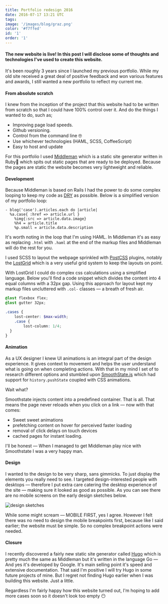```yaml
---
title: Portfolio redesign 2016
date: 2016-07-17 13:21 UTC
tags:
image: '/images/blog/graz.png'
color: '#f7ffed'
id: '1'
order: '1'
---
```


#### The new website is live! In this post I will disclose some of thoughts and technologies I've used to create this website.

It's been roughly 3 years since I launched my previous portfolio. While my old
site received a great deal of positive feedback and won various features and awards, I still wanted a new portfolio to reflect my current me.


#### From absolute scratch

I knew from the inception of the project that this website had to be written from scratch
so that I could have 100% control over it. And do the things I wanted to do, such as;

- Improving page load speeds.
- Github versioning.
- Control from the command line 🤓
- Use whichever technologies (HAML, SCSS, CoffeeScript)
- Easy to host and update

For this portfolio I used [Middleman][df29b96c] which is a static site generator written in Ruby🔻 which spits out static pages that are ready to be deployed. Because the pages are static the website becomes very lightweight and reliable.  


#### Development

Because Middleman is based on Rails I had the power to do some complex looping to
keep my code as [DRY][f7eacd16] as possible. Below is a simplified version of my portfolio loop:

```haml
- blog('case').articles.each do |article|
  %a.case{ :href => article.url }
    %img{:src => article.data.image}
    %h4 = article.title
    %p.small = article.data.description
```

It's worth noting in the loop that I'm using HAML. In Middleman it's as easy as replacing `.html` with `.haml` at the end of the markup files and Middleman will do the rest for you.

I used SCSS to layout the webpage sprinkled with [PostCSS][d28f6d0d] plugins, notably the [LostGrid][fb5b2234] which is a very useful grid system to keep the layouts on point.

With LostGrid I could do complex css calculations using a simplified language. Below you'll find a code snippet which divides the content into 4 equal columns with a 32px gap. Using this approach for layout kept my markup files uncluttered with `.col-` classes — a breath of fresh air.

```scss
@lost flexbox flex;
@lost gutter 32px;

.cases {
	lost-center: $max-width;
	.case {
		lost-column: 1/4;
  }
}
```

#### Animation

As a UX designer I knew UI animations is an integral part of the design experience. It gives context to movement and helps the user understand what is going on when completing actions. With that in my mind I set of to research different options and stumbled upon [SmoothState.js][91b67779] which had support for `history.pushState` coupled with CSS animations.

Wait what?

Smoothstate injects content into a predefined container. That is all. That means the page never reloads when you click on a link — now with that comes:

- Sweet sweet animations
- prefetching content on hover for perceived faster loading
- removal of click delays on touch devices
- cached pages for instant loading.

I'll be honest — When I managed to get Middleman play nice with Smoothstate I was a very happy man.

#### Design

I wanted to the design to be very sharp, sans gimmicks. To just display the elements you really need to see.
I targeted design-interested people with desktops — therefore I put extra care catering the desktop experience of the site — making sure it looked as good as possible. As you can see there are no mobile screens on the early design sketches below.

![ design sketches](/images/blog/design.png)

While some might scream — MOBILE FIRST, yes I agree. However I felt there was no need to design the mobile breakpoints first, because like I said earlier; the website must be simple. So no complex breakpoint actions were needed.


#### Closure

I recently discovered a fairly new static site generator called [Hugo][64ff41fe] which is pretty much the same as Middleman but it's written in the language Go — And yes it's developed by Google. It's main selling point it's speed and extensive documentation. That said I'm positive I will try Hugo in some future projects of mine. But I regret not finding Hugo earlier when I was building this website. Just a little.

Regardless I'm fairly happy how this website turned out, I'm hoping to add more cases soon so it doesn't look too empty 😶

  [64ff41fe]: https://gohugo.io/ "Hugo"
  [91b67779]: https://github.com/miguel-perez/smoothState.js "Smoothstate"
  [fb5b2234]: https://github.com/peterramsing/lost "LostGrid"
  [d28f6d0d]: https://github.com/postcss "PostCSS"
  [f7eacd16]: https://en.wikipedia.org/wiki/Don%27t_repeat_yourself "DRY"
  [df29b96c]: https://middlemanapp.com/ "Middleman"
